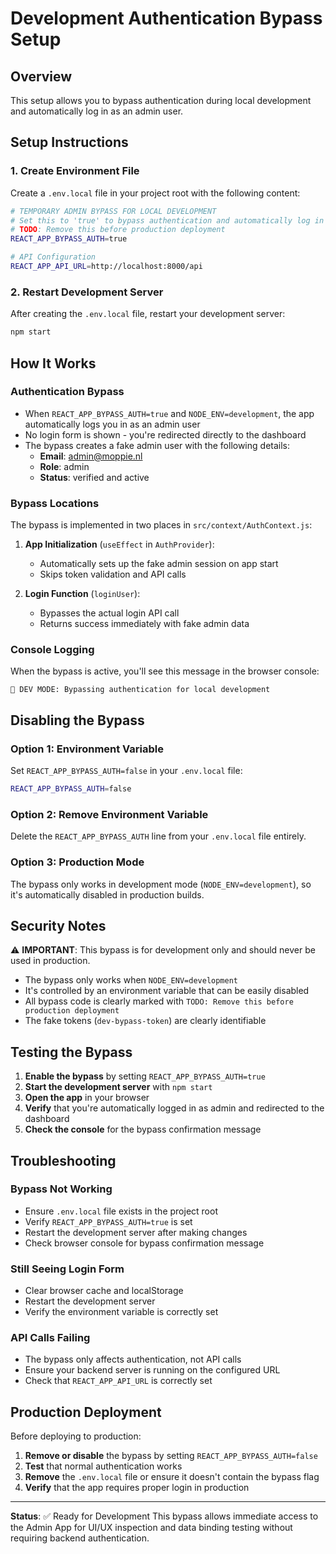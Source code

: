 # Development Authentication Bypass Setup

## Overview
This setup allows you to bypass authentication during local development and automatically log in as an admin user.

## Setup Instructions

### 1. Create Environment File
Create a `.env.local` file in your project root with the following content:

```bash
# TEMPORARY ADMIN BYPASS FOR LOCAL DEVELOPMENT
# Set this to 'true' to bypass authentication and automatically log in as admin
# TODO: Remove this before production deployment
REACT_APP_BYPASS_AUTH=true

# API Configuration
REACT_APP_API_URL=http://localhost:8000/api
```

### 2. Restart Development Server
After creating the `.env.local` file, restart your development server:

```bash
npm start
```

## How It Works

### Authentication Bypass
- When `REACT_APP_BYPASS_AUTH=true` and `NODE_ENV=development`, the app automatically logs you in as an admin user
- No login form is shown - you're redirected directly to the dashboard
- The bypass creates a fake admin user with the following details:
  - **Email**: admin@moppie.nl
  - **Role**: admin
  - **Status**: verified and active

### Bypass Locations
The bypass is implemented in two places in `src/context/AuthContext.js`:

1. **App Initialization** (`useEffect` in `AuthProvider`):
   - Automatically sets up the fake admin session on app start
   - Skips token validation and API calls

2. **Login Function** (`loginUser`):
   - Bypasses the actual login API call
   - Returns success immediately with fake admin data

### Console Logging
When the bypass is active, you'll see this message in the browser console:
```
🚀 DEV MODE: Bypassing authentication for local development
```

## Disabling the Bypass

### Option 1: Environment Variable
Set `REACT_APP_BYPASS_AUTH=false` in your `.env.local` file:

```bash
REACT_APP_BYPASS_AUTH=false
```

### Option 2: Remove Environment Variable
Delete the `REACT_APP_BYPASS_AUTH` line from your `.env.local` file entirely.

### Option 3: Production Mode
The bypass only works in development mode (`NODE_ENV=development`), so it's automatically disabled in production builds.

## Security Notes

⚠️ **IMPORTANT**: This bypass is for development only and should never be used in production.

- The bypass only works when `NODE_ENV=development`
- It's controlled by an environment variable that can be easily disabled
- All bypass code is clearly marked with `TODO: Remove this before production deployment`
- The fake tokens (`dev-bypass-token`) are clearly identifiable

## Testing the Bypass

1. **Enable the bypass** by setting `REACT_APP_BYPASS_AUTH=true`
2. **Start the development server** with `npm start`
3. **Open the app** in your browser
4. **Verify** that you're automatically logged in as admin and redirected to the dashboard
5. **Check the console** for the bypass confirmation message

## Troubleshooting

### Bypass Not Working
- Ensure `.env.local` file exists in the project root
- Verify `REACT_APP_BYPASS_AUTH=true` is set
- Restart the development server after making changes
- Check browser console for bypass confirmation message

### Still Seeing Login Form
- Clear browser cache and localStorage
- Restart the development server
- Verify the environment variable is correctly set

### API Calls Failing
- The bypass only affects authentication, not API calls
- Ensure your backend server is running on the configured URL
- Check that `REACT_APP_API_URL` is correctly set

## Production Deployment

Before deploying to production:

1. **Remove or disable** the bypass by setting `REACT_APP_BYPASS_AUTH=false`
2. **Test** that normal authentication works
3. **Remove** the `.env.local` file or ensure it doesn't contain the bypass flag
4. **Verify** that the app requires proper login in production

---

**Status**: ✅ Ready for Development
This bypass allows immediate access to the Admin App for UI/UX inspection and data binding testing without requiring backend authentication.
